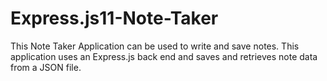 # Express.js11-Note-Taker
This Note Taker Application can be used to write and save notes. This application uses an Express.js back end and saves and retrieves note data from a JSON file.
